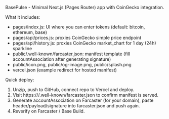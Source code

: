 BasePulse - Minimal Next.js (Pages Router) app with CoinGecko integration.

What it includes:
- pages/index.js: UI where you can enter tokens (default: bitcoin, ethereum, base)
- pages/api/prices.js: proxies CoinGecko simple price endpoint
- pages/api/history.js: proxies CoinGecko market_chart for 1 day (24h) sparkline
- public/.well-known/farcaster.json: manifest template (fill accountAssociation after generating signature)
- public/icon.png, public/og-image.png, public/splash.png
- vercel.json (example redirect for hosted manifest)

Quick deploy:
1. Unzip, push to GitHub, connect repo to Vercel and deploy.
2. Visit https://<your-vercel-domain>/.well-known/farcaster.json to confirm manifest is served.
3. Generate accountAssociation on Farcaster (for your domain), paste header/payload/signature into farcaster.json and push again.
4. Reverify on Farcaster / Base Build.

